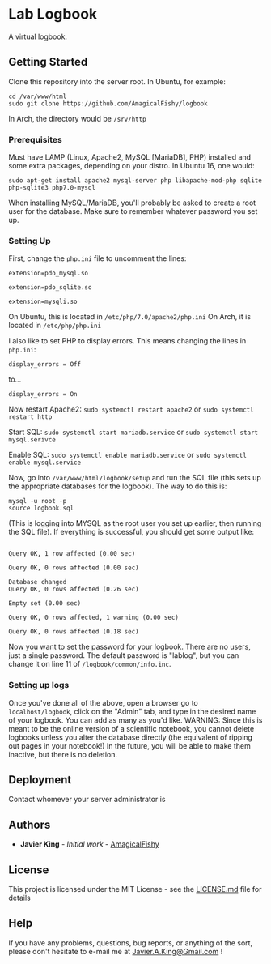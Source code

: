 # Lab Logbook 

A virtual logbook.

## Getting Started
Clone this repository into the server root. In Ubuntu, for example:

```
cd /var/www/html
sudo git clone https://github.com/AmagicalFishy/logbook
```
In Arch, the directory would be ```/srv/http```

### Prerequisites
Must have LAMP (Linux, Apache2, MySQL [MariaDB], PHP) installed and some extra packages, depending on your distro. In Ubuntu 16, one would:

```
sudo apt-get install apache2 mysql-server php libapache-mod-php sqlite php-sqlite3 php7.0-mysql
```
When installing MySQL/MariaDB, you'll probably be asked to create a root user for the database. Make sure to remember whatever password you set up.

### Setting Up
First, change the ``php.ini`` file to uncomment the lines:

``extension=pdo_mysql.so``

``extension=pdo_sqlite.so``

``extension=mysqli.so``

On Ubuntu, this is located in ``/etc/php/7.0/apache2/php.ini``
On Arch, it is located in ``/etc/php/php.ini``

I also like to set PHP to display errors. This means changing the lines in ``php.ini``:
```
display_errors = Off
```
to...
```
display_errors = On
```
Now restart Apache2: ``sudo systemctl restart apache2`` or ``sudo systemctl restart http``

Start SQL: ``sudo systemctl start mariadb.service`` or ``sudo systemctl start mysql.serivce``

Enable SQL: ``sudo systemctl enable mariadb.service`` or ``sudo systemctl enable mysql.service``

Now, go into ``/var/www/html/logbook/setup`` and run the SQL file (this sets up the appropriate databases for the logbook). The way to do this is:

```
mysql -u root -p 
source logbook.sql
```
(This is logging into MYSQL as the root user you set up earlier, then running the SQL file). If everything is successful, you should get some output like:

```

Query OK, 1 row affected (0.00 sec)

Query OK, 0 rows affected (0.00 sec)

Database changed
Query OK, 0 rows affected (0.26 sec)

Empty set (0.00 sec)

Query OK, 0 rows affected, 1 warning (0.00 sec)

Query OK, 0 rows affected (0.18 sec)
```

Now you want to set the password for your logbook. There are no users, just a single password. The default password is "lablog", but you can change it on line 11 of ``/logbook/common/info.inc``.

### Setting up logs
Once you've done all of the above, open a browser go to ``localhost/logbook``, click on the "Admin" tab, and type in the desired name of your logbook. You can add as many as you'd like. WARNING: Since this is meant to be the online version of a scientific notebook, you cannot delete logbooks unless you alter the database directly (the equivalent of ripping out pages in your notebook!) In the future, you will be able to make them inactive, but there is no deletion.

## Deployment

Contact whomever your server administrator is

## Authors

* **Javier King** - *Initial work* - [AmagicalFishy](https://github.com/AmagicalFishy)

## License

This project is licensed under the MIT License - see the [LICENSE.md](LICENSE.md) file for details

## Help

If you have any problems, questions, bug reports, or anything of the sort, please don't hesitate to e-mail me at Javier.A.King@Gmail.com !
